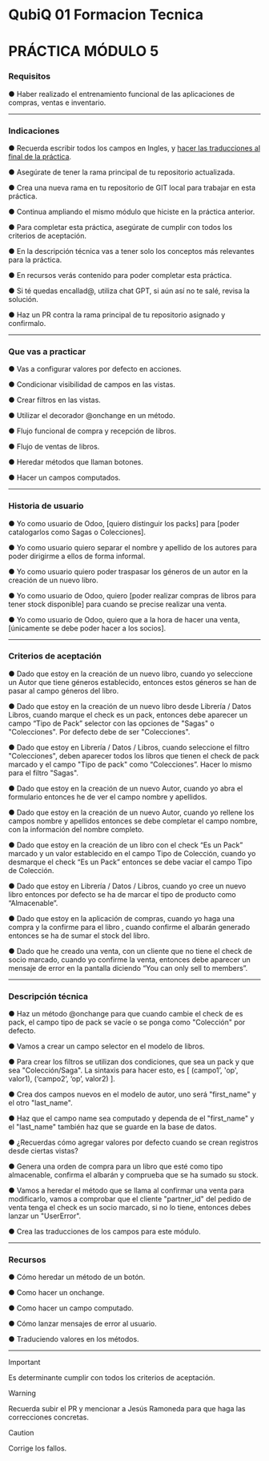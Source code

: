# QubiQ 01 Formacion Tecnica

# PRÁCTICA MÓDULO 5

### Requisitos

● Haber realizado el entrenamiento funcional de las aplicaciones de compras, ventas e inventario.

------------------------------------------------------------------------------------------------------------------

### Indicaciones

● Recuerda escribir todos los campos en Ingles, y [hacer las traducciones al final de la práctica](https://drive.google.com/file/d/14LcmPF8f3URBcCmgtlFl17REJXxWKKWt/view).

● Asegúrate de tener la rama principal de tu repositorio actualizada.

● Crea una nueva rama en tu repositorio de GIT local para trabajar en esta práctica.

● Continua ampliando el mismo módulo que hiciste en la práctica anterior.

● Para completar esta práctica, asegúrate de cumplir con todos los criterios de aceptación.

● En la descripción técnica vas a tener solo los conceptos más relevantes para la práctica.

● En recursos verás contenido para poder completar esta práctica.

● Si té quedas encallad@, utiliza chat GPT, si aún así no te salé, revisa la solución.

● Haz un PR contra la rama principal de tu repositorio asignado y confirmalo.

------------------------------------------------------------------------------------------------------------------

### Que vas a practicar

● Vas a configurar valores por defecto en acciones.

● Condicionar visibilidad de campos en las vistas.

● Crear filtros en las vistas.

● Utilizar el decorador @onchange en un método.

● Flujo funcional de compra y recepción de libros.

● Flujo de ventas de libros.

● Heredar métodos que llaman botones.

● Hacer un campos computados.

------------------------------------------------------------------------------------------------------------------

### Historia de usuario

● Yo como usuario de Odoo, [quiero distinguir los packs] para [poder catalogarlos como Sagas o Colecciones].

● Yo como usuario quiero separar el nombre y apellido de los autores para poder dirigirme a ellos de forma informal.

● Yo como usuario quiero poder traspasar los géneros de un autor en la creación de un nuevo libro.

● Yo como usuario de Odoo, quiero [poder realizar compras de libros para tener stock disponible] para cuando se precise realizar una venta.

● Yo como usuario de Odoo, quiero que a la hora de hacer una venta, [únicamente se debe poder hacer a los socios].

------------------------------------------------------------------------------------------------------------------

### Criterios de aceptación

● Dado que estoy en la creación de un nuevo libro, cuando yo seleccione un Autor que tiene géneros establecido, entonces estos géneros se han de pasar al campo géneros del libro.

● Dado que estoy en la creación de un nuevo libro desde Librería / Datos Libros, cuando marque el check es un pack, entonces debe aparecer un campo “Tipo de Pack” selector con las opciones de "Sagas" o "Colecciones". Por defecto debe de ser "Colecciones".

● Dado que estoy en Librería / Datos / Libros, cuando seleccione el filtro "Colecciones", deben aparecer todos los libros que tienen el check de pack marcado y el campo "Tipo de pack" como “Colecciones”. Hacer lo mismo para el filtro "Sagas".

● Dado que estoy en la creación de un nuevo Autor, cuando yo abra el formulario entonces he de ver el campo nombre y apellidos.

● Dado que estoy en la creación de un nuevo Autor, cuando yo rellene los campos nombre y apellidos entonces se debe completar el campo nombre, con la información del nombre completo.

● Dado que estoy en la creación de un libro con el check “Es un Pack” marcado y un valor establecido en el campo Tipo de Colección, cuando yo desmarque el check “Es un Pack” entonces se debe vaciar el campo Tipo de Colección.

● Dado que estoy en Librería / Datos / Libros, cuando yo cree un nuevo libro entonces por defecto se ha de marcar el tipo de producto como “Almacenable”.

● Dado que estoy en la aplicación de compras, cuando yo haga una compra y la confirme para el libro , cuando confirme el albarán generado entonces se ha de sumar el stock del libro.

● Dado que he creado una venta, con un cliente que no tiene el check de socio marcado, cuando yo confirme la venta, entonces debe aparecer un mensaje de error en la pantalla diciendo “You can only sell to members”.

------------------------------------------------------------------------------------------------------------------

### Descripción técnica

● Haz un método @onchange para que cuando cambie el check de es pack, el campo tipo de pack se vacíe o se ponga como "Colección" por defecto.

● Vamos a crear un campo selector en el modelo de libros.

● Para crear los filtros se utilizan dos condiciones, que sea un pack y que sea "Colección/Saga". La sintaxis para hacer esto, es [ (campo1’, 'op', valor1), (‘campo2’, ‘op’, valor2) ].

● Crea dos campos nuevos en el modelo de autor, uno será "first_name" y el otro "last_name".

● Haz que el campo name sea computado y dependa de el "first_name" y el "last_name" también haz que se guarde en la base de datos.

● ¿Recuerdas cómo agregar valores por defecto cuando se crean registros desde ciertas vistas?

● Genera una orden de compra para un libro que esté como tipo almacenable, confirma el albarán y comprueba que se ha sumado su stock.

● Vamos a heredar el método que se llama al confirmar una venta para modificarlo, vamos a comprobar que el cliente "partner_id" del pedido de venta tenga el check es un socio marcado, si no lo tiene, entonces debes lanzar un "UserError".

● Crea las traducciones de los campos para este módulo.

------------------------------------------------------------------------------------------------------------------

### Recursos

● Cómo heredar un método de un botón.

● Como hacer un onchange.

● Como hacer un campo computado.

● Cómo lanzar mensajes de error al usuario.

● Traduciendo valores en los métodos.

------------------------------------------------------------------------------------------------------------------

> [!IMPORTANT]
> Es determinante cumplir con todos los criterios de aceptación.

> [!WARNING]
> Recuerda subir el PR y mencionar a Jesús Ramoneda para que haga las correcciones concretas.

> [!CAUTION]
> Corrige los fallos.